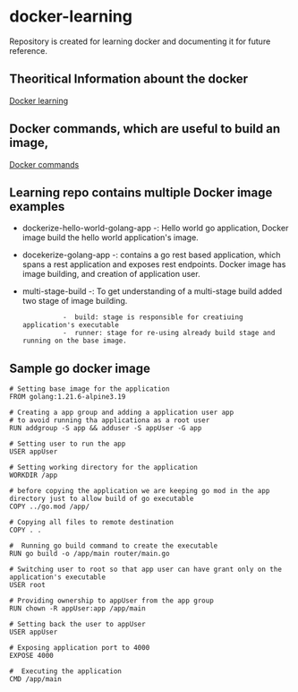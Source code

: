 # docker-learning
Repository is created for learning docker and documenting it for future reference. 


## Theoritical Information abount the docker 
[Docker learning](./docker_readme.md)

## Docker commands, which are useful to build an image,
[Docker commands](./docker_commands.sh)


## Learning repo contains multiple Docker image examples

- dockerize-hello-world-golang-app -: Hello world go application, Docker image build the hello world application's image.
- docekerize-golang-app -: contains a go rest based application, which spans a rest application and exposes rest endpoints.
                Docker image has image building, and creation of application user.
- multi-stage-build -: To get understanding of a multi-stage build added two stage of image building.

                -  build: stage is responsible for creatiuing application's executable
                -  runner: stage for re-using already build stage and running on the base image.


## Sample go docker image
```
# Setting base image for the application
FROM golang:1.21.6-alpine3.19

# Creating a app group and adding a application user app
# to avoid running tha applicationa as a root user 
RUN addgroup -S app && adduser -S appUser -G app

# Setting user to run the app
USER appUser

# Setting working directory for the application
WORKDIR /app

# before copying the application we are keeping go mod in the app directory just to allow build of go executable
COPY ../go.mod /app/

# Copying all files to remote destination
COPY . .

#  Running go build command to create the executable
RUN go build -o /app/main router/main.go

# Switching user to root so that app user can have grant only on the application's executable
USER root

# Providing ownership to appUser from the app group
RUN chown -R appUser:app /app/main

# Setting back the user to appUser
USER appUser

# Exposing application port to 4000
EXPOSE 4000

#  Executing the application
CMD /app/main

```

